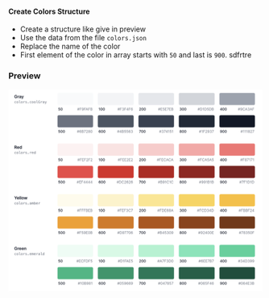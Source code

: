 #### Create Colors Structure

- Create a structure like give in preview
- Use the data from the file `colors.json`
- Replace the name of the color
- First element of the color in array starts with `50` and last is `900`.
sdfrtre
### Preview

![Color Pallet](./colors.png)

